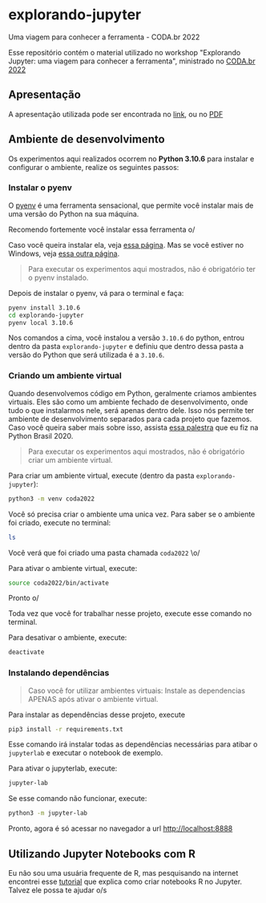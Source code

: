 # explorando-jupyter
Uma viagem para conhecer a ferramenta - CODA.br 2022

Esse repositório contém o material utilizado no workshop "Explorando Jupyter: uma viagem para conhecer a ferramenta", ministrado no [CODA.br 2022](https://escoladedados.org/coda/coda2022/)

## Apresentação

A apresentação utilizada pode ser encontrada no [link](https://www.canva.com/design/DAFPI2kA414/7mT6sRCaxHgntnIPywMilA/view?utm_content=DAFPI2kA414&utm_campaign=designshare&utm_medium=link2&utm_source=sharebutton), ou no [PDF](slide_coda2022.pdf)

## Ambiente de desenvolvimento

Os experimentos aqui realizados ocorrem no **Python 3.10.6** para instalar e configurar o ambiente, realize os seguintes passos:

### Instalar o pyenv

O [pyenv](https://github.com/pyenv/pyenv) é uma ferramenta sensacional, que permite você instalar mais de uma versão do Python na sua máquina. 

Recomendo fortemente você instalar essa ferramenta o/ 

Caso você queira instalar ela, veja [essa página](https://github.com/pyenv/pyenv#installation). Mas se você estiver no Windows, veja [essa outra página](https://github.com/pyenv-win/pyenv-win#introduction).

> Para executar os experimentos aqui mostrados, não é obrigatório ter o pyenv instalado.

Depois de instalar o pyenv, vá para o terminal e faça:

```bash
pyenv install 3.10.6
cd explorando-jupyter
pyenv local 3.10.6
```

Nos comandos a cima, você instalou a versão `3.10.6` do python, entrou dentro da pasta `explorando-jupyter` e definiu que dentro dessa pasta a versão do Python que será utilizada é a `3.10.6`. 

### Criando um ambiente virtual

Quando desenvolvemos código em Python, geralmente criamos ambientes virtuais. Eles são como um ambiente fechado de desenvolvimento, onde tudo o que instalarmos nele, será apenas dentro dele. Isso nós permite ter ambiente de desenvolvimento separados para cada projeto que fazemos. Caso você queira saber mais sobre isso, assista [essa palestra](https://youtu.be/abTLJtSjclg) que eu fiz na Python Brasil 2020.

> Para executar os experimentos aqui mostrados, não é obrigatório criar um ambiente virtual.

Para criar um ambiente virtual, execute (dentro da pasta `explorando-jupyter`):

```bash 
python3 -m venv coda2022
```

Você só precisa criar o ambiente uma unica vez. Para saber se o ambiente foi criado, execute no terminal: 

```bash
ls
``` 

Você verá que foi criado uma pasta chamada `coda2022` \o/ 

Para ativar o ambiente virtual, execute: 

```bash
source coda2022/bin/activate
```

Pronto o/ 

Toda vez que você for trabalhar nesse projeto, execute esse comando no terminal. 

Para desativar o ambiente, execute:

```bash
deactivate
```

### Instalando dependências

> Caso você for utilizar ambientes virtuais: Instale as dependencias APENAS após ativar o ambiente virtual. 

Para instalar as dependências desse projeto, execute

```bash 
pip3 install -r requirements.txt
```

Esse comando irá instalar todas as dependências necessárias para atibar o `jupyterlab` e executar o notebook de exemplo.

Para ativar o jupyterlab, execute:

```bash
jupyter-lab
```

Se esse comando não funcionar, execute:

```bash
python3 -m jupyter-lab
```

Pronto, agora é só acessar no navegador a url [http://localhost:8888](http://localhost:8888)

## Utilizando Jupyter Notebooks com R

Eu não sou uma usuária frequente de R, mas pesquisando na internet encontrei esse [tutorial](https://richpauloo.github.io/2018-05-16-Installing-the-R-kernel-in-Jupyter-Lab/) que explica como criar notebooks R no Jupyter. Talvez ele possa te ajudar o/s
